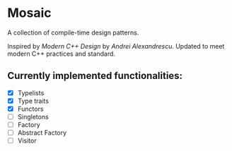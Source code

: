 # Mosaic

A collection of compile-time design patterns.

Inspired by _Modern C++ Design_ by _Andrei Alexandrescu_. Updated to meet modern C++ practices and standard.

## Currently implemented functionalities:
- [x] Typelists
- [x] Type traits
- [x] Functors
- [ ] Singletons
- [ ] Factory
- [ ] Abstract Factory
- [ ] Visitor
